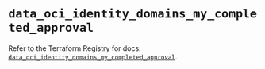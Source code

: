 # `data_oci_identity_domains_my_completed_approval`

Refer to the Terraform Registry for docs: [`data_oci_identity_domains_my_completed_approval`](https://registry.terraform.io/providers/oracle/oci/6.18.0/docs/data-sources/identity_domains_my_completed_approval).
